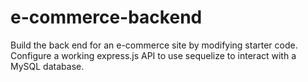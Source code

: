 # e-commerce-backend
Build the back end for an e-commerce site by modifying starter code. Configure a working express.js API to use sequelize to interact with a MySQL database.
